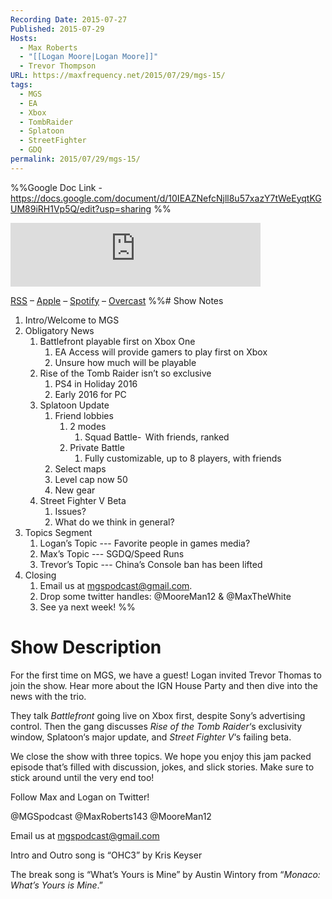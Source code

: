 ```yaml
---
Recording Date: 2015-07-27
Published: 2015-07-29
Hosts:
  - Max Roberts
  - "[[Logan Moore|Logan Moore]]"
  - Trevor Thompson
URL: https://maxfrequency.net/2015/07/29/mgs-15/
tags:
  - MGS
  - EA
  - Xbox
  - TombRaider
  - Splatoon
  - StreetFighter
  - GDQ
permalink: 2015/07/29/mgs-15/
---
```

%%Google Doc Link - https://docs.google.com/document/d/10IEAZNefcNjll8u57xazY7tWeEyqtKGUM89iRH1Vp5Q/edit?usp=sharing
%%
<iframe src="https://podcasters.spotify.com/pod/show/millennialgamingspeak/embed/episodes/Episode-15-Im-Going-to-Slap-Your-Wrist-e1adhta/a-a6ts46v" height="102px" width="400px" frameborder="0" scrolling="no"></iframe>

[RSS](https://anchor.fm/s/74aa3858/podcast/rss) – [Apple](https://podcasts.apple.com/us/podcast/episode-3-gdc-wrap-up/id1000915981?i=1000542222515) – [Spotify](https://open.spotify.com/episode/7wePXT4Bt22LWifVLx3n8y) – [Overcast](https://overcast.fm/+EtIgeWxEU)
%%# Show Notes

1. Intro/Welcome to MGS
2. Obligatory News
	1. Battlefront playable first on Xbox One
		1. EA Access will provide gamers to play first on Xbox
		2. Unsure how much will be playable
	2. Rise of the Tomb Raider isn’t so exclusive
		1. PS4 in Holiday 2016
		2. Early 2016 for PC
	3. Splatoon Update
		1. Friend lobbies
			1. 2 modes
				1. Squad Battle-  With friends, ranked
			2. Private Battle
				1. Fully customizable, up to 8 players, with friends
		2. Select maps
		3. Level cap now 50
		4. New gear
	4. Street Fighter V Beta
		1. Issues?
		2. What do we think in general?
3. Topics Segment
	1. Logan’s Topic --- Favorite people in games media?
	2. Max’s Topic --- SGDQ/Speed Runs
	3. Trevor’s Topic --- China’s Console ban has been lifted
4. Closing
	1. Email us at mgspodcast@gmail.com. 
	2. Drop some twitter handles: @MooreMan12 & @MaxTheWhite
	3. See ya next week!
%%

# Show Description

For the first time on MGS, we have a guest! Logan invited Trevor Thomas to join the show. Hear more about the IGN House Party and then dive into the news with the trio.

They talk *Battlefront* going live on Xbox first, despite Sony’s advertising control. Then the gang discusses *Rise of the Tomb Raider*‘s exclusivity window, Splatoon‘s major update, and *Street Fighter V*‘s failing beta.

We close the show with three topics. We hope you enjoy this jam packed episode that’s filled with discussion, jokes, and slick stories. Make sure to stick around until the very end too!

Follow Max and Logan on Twitter!

@MGSpodcast
@MaxRoberts143
@MooreMan12

Email us at mgspodcast@gmail.com

Intro and Outro song is “OHC3” by Kris Keyser

The break song is “What’s Yours is Mine” by Austin Wintory from “*Monaco: What’s Yours is Mine*.”